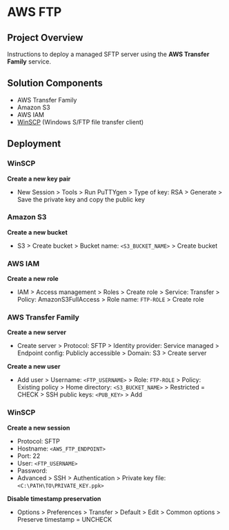 # AWS FTP


## Project Overview
Instructions to deploy a managed SFTP server using the **AWS Transfer Family** service.


## Solution Components
- AWS Transfer Family
- Amazon S3
- AWS IAM
- [WinSCP](https://winscp.net/eng/index.php) (Windows S/FTP file transfer client)


## Deployment
### WinSCP
**Create a new key pair**
- New Session > Tools > Run PuTTYgen > Type of key: RSA > Generate > Save the private key and copy the public key


### Amazon S3
**Create a new bucket**
- S3 > Create bucket > Bucket name: `<S3_BUCKET_NAME>` > Create bucket


### AWS IAM
**Create a new role**
- IAM > Access management > Roles > Create role > Service: Transfer > Policy: AmazonS3FullAccess > Role name: `FTP-ROLE` > Create role


### AWS Transfer Family
**Create a new server**
- Create server > Protocol: SFTP > Identity provider: Service managed > Endpoint config: Publicly accessible > Domain: S3 > Create server

**Create a new user**
- Add user > Username: `<FTP_USERNAME>` > Role: `FTP-ROLE` > Policy: Existing policy > Home directory: `<S3_BUCKET_NAME>` > Restricted = CHECK > SSH public keys: `<PUB_KEY>` > Add


### WinSCP
**Create a new session**
- Protocol: SFTP
- Hostname: `<AWS_FTP_ENDPOINT>`
- Port: 22
- User: `<FTP_USERNAME>`
- Password:
- Advanced > SSH > Authentication > Private key file: `<C:\PATH\TO\PRIVATE_KEY.ppk>`

**Disable timestamp preservation**
- Options > Preferences > Transfer > Default > Edit > Common options > Preserve timestamp = UNCHECK
